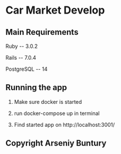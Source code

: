 # Car Market Develop

## Main Requirements

Ruby -- 3.0.2

Rails -- 7.0.4

PostgreSQL -- 14

## Running the app

1. Make sure docker is started

2. run docker-compose up in terminal

3. Find started app on http://localhost:3001/

## Copyright Arseniy Buntury
